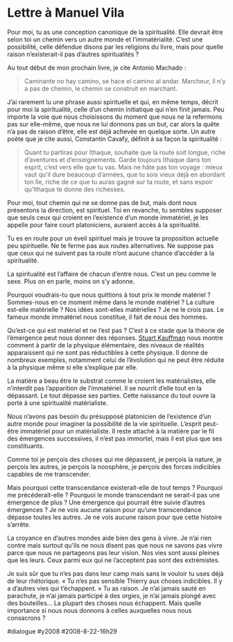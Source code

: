 # Lettre à Manuel Vila

Pour moi, tu as une conception canonique de la spiritualité. Elle devrait être selon toi un chemin vers un autre monde et l’immatérialité. C’est une possibilité, celle défendue disons par les religions du livre, mais pour quelle raison n’existerait-il pas d’autres spiritualités ?

Au tout début de mon prochain livre, je cite Antonio Machado :

>Caminante no hay camino, se hace el camino al andar. Marcheur, il n’y a pas de chemin, le chemin se construit en marchant.

J’ai rarement lu une phrase aussi spirituelle et qui, en même temps, décrit pour moi la spiritualité, celle d’un chemin initiatique qui n’en finit jamais. Peu importe la voie que nous choisissons du moment que nous ne la refermons pas sur elle-même, que nous ne lui donnons pas un but, car alors la quête n’a pas de raison d’être, elle est déjà achevée en quelque sorte. Un autre poète que je cite aussi, Constantin Cavafy, définit à sa façon la spiritualité :

>Quant tu partiras pour Ithaque, souhaite que la route soit longue, riche d’aventures et d’enseignements. Garde toujours Ithaque dans ton esprit, c’est vers elle que tu vas. Mais ne hâte pas ton voyage : mieux vaut qu’il dure beaucoup d’années, que tu sois vieux déjà en abordant ton île, riche de ce que tu auras gagné sur ta route, et sans espoir qu’Ithaque te donne des richesses.

Pour moi, tout chemin qui ne se donne pas de but, mais dont nous présentons la direction, est spirituel. Toi en revanche, tu sembles supposer que seuls ceux qui croient en l’existence d’un monde immatériel, je les appelle pour faire court platoniciens, auraient accès à la spiritualité.

Tu es en route pour un éveil spirituel mais je trouve ta proposition actuelle peu spirituelle. Ne te ferme pas aux routes alternatives. Ne suppose pas que ceux qui ne suivent pas ta route n’ont aucune chance d’accéder à la spiritualité.

La spiritualité est l’affaire de chacun d’entre nous. C’est un peu comme le sexe. Plus on en parle, moins on s’y adonne.

Pourquoi voudrais-tu que nous quittions à tout prix le monde matériel ? Sommes-nous en ce moment même dans le monde matériel ? La culture est-elle matérielle ? Nos idées sont-elles matérielles ? Je ne le crois pas. Le fameux monde immatériel nous constitue, il fait de nous des hommes.

Qu’est-ce qui est matériel et ne l’est pas ? C’est à ce stade que la théorie de l’émergence peut nous donner des réponses. [Stuart Kauffman](http://www.amazon.fr/Reinventing-Sacred-Science-Reason-Religion/dp/0465003001/) nous montre comment à partir de la physique élémentaire, des niveaux de réalités apparaissent qui ne sont pas réductibles à cette physique. Il donne de nombreux exemples, notamment celui de l’évolution qui ne peut être réduite à la physique même si elle s’explique par elle.

La matière a beau être le substrat comme le croient les matérialistes, elle n’interdit pas l’apparition de l’immatériel. Il se nourrit d’elle tout en la dépassant. Le tout dépasse ses parties. Cette naissance du tout ouvre la porte à une spiritualité matérialiste.

Nous n’avons pas besoin du présupposé platonicien de l’existence d’un autre monde pour imaginer la possibilité de la vie spirituelle. L’esprit peut-être immatériel pour un matérialiste. Il reste attaché à la matière par le fil des émergences successives, il n’est pas immortel, mais il est plus que ses constituants.

Comme toi je perçois des choses qui me dépassent, je perçois la nature, je perçois les autres, je perçois la noosphère, je perçois des forces indicibles capables de me transcender.

Mais pourquoi cette transcendance existerait-elle de tout temps ? Pourquoi me précéderait-elle ? Pourquoi le monde transcendant ne serait-il pas une émergence de plus ? Une émergence qui pourrait être suivie d’autres émergences ? Je ne vois aucune raison pour qu’une transcendance dépasse toutes les autres. Je ne vois aucune raison pour que cette histoire s’arrête.

La croyance en d’autres mondes aide bien des gens à vivre. Je n’ai rien contre mais surtout qu’ils ne nous disent pas que nous ne savons pas vivre parce que nous ne partageons pas leur vision. Nos vies sont aussi pleines que les leurs. Ceux parmi eux qui ne l’acceptent pas sont des extrémistes.

Je suis sûr que tu n’es pas dans leur camp mais sans le vouloir tu uses déjà de leur rhétorique. « Tu n’es pas sensible Thierry aux choses indicibles. Il y a d’autres vies qui t’échappent. » Tu as raison. Je n’ai jamais sauté en parachute, je n’ai jamais participé à des orgies, je n’ai jamais plongé avec des bouteilles… La plupart des choses nous échappent. Mais quelle importance si nous nous donnons à celles auxquelles nous nous consacrons ?

#dialogue #y2008 #2008-8-22-16h29
